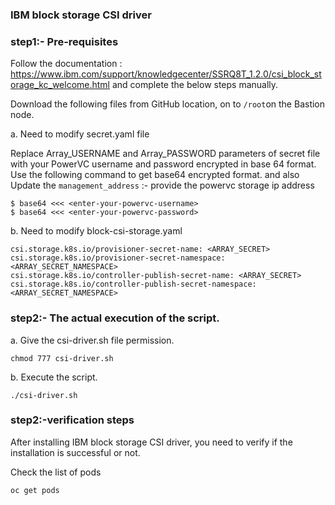 ### IBM block storage CSI driver

### step1:- Pre-requisites

Follow the documentation : https://www.ibm.com/support/knowledgecenter/SSRQ8T_1.2.0/csi_block_storage_kc_welcome.html and complete the below steps manually.

Download the following files from GitHub location, on to ```/root```on the Bastion node.

a. Need to modify secret.yaml file

Replace Array_USERNAME and Array_PASSWORD parameters of secret file with your PowerVC username and password encrypted in base 64 format. Use the following command to get base64 encrypted format. and also Update the  ```management_address``` :- provide the powervc storage ip address

```
$ base64 <<< <enter-your-powervc-username>
$ base64 <<< <enter-your-powervc-password>
```

b.  Need to modify block-csi-storage.yaml 

```
csi.storage.k8s.io/provisioner-secret-name: <ARRAY_SECRET>
csi.storage.k8s.io/provisioner-secret-namespace: <ARRAY_SECRET_NAMESPACE>
csi.storage.k8s.io/controller-publish-secret-name: <ARRAY_SECRET>
csi.storage.k8s.io/controller-publish-secret-namespace: <ARRAY_SECRET_NAMESPACE>
```
### step2:- The actual execution of the script.

a. Give the csi-driver.sh file permission.
```
chmod 777 csi-driver.sh
```
b. Execute the script.
```
./csi-driver.sh
```

### step2:-verification steps

After installing IBM block storage CSI driver, you need to verify if the installation is successful or not.

Check the list of pods

```
oc get pods
```


